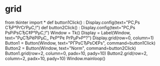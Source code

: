 # grid
from tkinter import *
def button1Click() :
 Display.config(text="Р­С‚Рѕ СЂР°РґСѓРµС‚!")
def button2Click() :
 Display.config(text="Р­С‚Рѕ РѕРіРѕСЂС‡Р°РµС‚!")
Window = Tk()
Display = Label(Window, text="РџСЂРёРІРµС‚, РєР°Рє РґРµР»Р°?")
Display.grid(row=0, column=1)
Button1 = Button(Window, text="РҐРѕСЂРѕС€Рѕ", command=button1Click)
Button2 = Button(Window, text="Norm", command=button2Click)
Button1.grid(row=2, column=0, padx=10, pady=10)
Button2.grid(row=2, column=2, padx=10, pady=10)
Window.mainloop()
